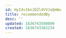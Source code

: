 ```yaml
---
id: HyI4v1bnJQZl4VVJaQmWu
title: recommendedBy
desc: ''
updated: 1636743508009
created: 1636743382234
---
```


